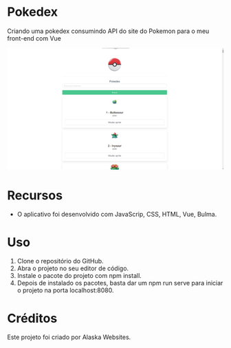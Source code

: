 # Pokedex

Criando uma pokedex consumindo API do site do Pokemon para o meu front-end com Vue

<img src="./src/assets/design.png" alt="Pokedex">

# Recursos

* O aplicativo foi desenvolvido com JavaScrip, CSS, HTML, Vue, Bulma.

# Uso

1. Clone o repositório do GitHub.
2. Abra o projeto no seu editor de código.
3. Instale o pacote do projeto com npm install.
4. Depois de instalado os pacotes, basta dar um npm run serve para iniciar o projeto na porta localhost:8080.

# Créditos

Este projeto foi criado por Alaska Websites.